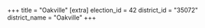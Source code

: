+++
title = "Oakville"
[extra]
election_id = 42
district_id = "35072"
district_name = "Oakville"
+++
